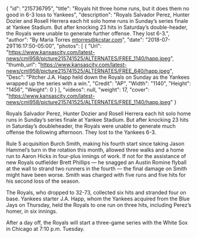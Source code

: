 {
  "id": "215736795",
  "title": "Royals hit three home runs, but it does them no good in 6-3 loss to Yankees",
  "description": "Royals Salvador Perez, Hunter Dozier and Rosell Herrera each hit solo home runs in Sunday’s series finale at Yankee Stadium. But after knocking 23 hits in Saturday’s double-header, the Royals were unable to generate further offense. They lost 6-3.",
  "author": "By Maria Torres mtorres@kcstar.com",
  "date": "2018-07-29T16:17:50-05:00",
  "photos": [
    {
      "Url": "https://www.kansascity.com/latest-news/cml958/picture215741525/ALTERNATES/FREE_1140/happ.jpeg",
      "thumb_url": "https://www.kansascity.com/latest-news/cml958/picture215741525/ALTERNATES/FREE_640/happ.jpeg",
      "Desc": "Pitcher J.A. Happ held down the Royals on Sunday as the Yankees wrapped up the series with a win.",
      "Credit": "AP",
      "Width": "1140",
      "Height": "1456",
      "Weight": 0
    }
  ],
  "videos": null,
  "weight": 17,
  "cover": "https://www.kansascity.com/latest-news/cml958/picture215741525/ALTERNATES/FREE_1140/happ.jpeg"
}

<p>Royals Salvador Perez, Hunter Dozier and Rosell Herrera each hit solo home runs in Sunday’s series finale at Yankee Stadium. But after knocking 23 hits in Saturday’s doubleheader, the Royals were unable to generate much offense the following afternoon. They lost to the Yankees 6-3.</p><p>Rule 5 acquisition Burch Smith, making his fourth start since taking Jason Hammel’s turn in the rotation this month, allowed three walks and a home run to Aaron Hicks in four-plus innings of work. If not for the assistance of new Royals outfielder Brett Phillips — he snagged an Austin Romine flyball at the wall to strand two runners in the fourth — the final damage on Smith might have been worse. Smith was charged with five runs and five hits for his second loss of the season.</p><p>The Royals, who dropped to 32-73, collected six hits and stranded four on base. Yankees starter J.A. Happ, whom the Yankees acquired from the Blue Jays on Thursday, held the Royals to one run on three hits, including Perez’s homer, in six innings.</p><p>After a day off, the Royals will start a three-game series with the White Sox in Chicago at 7:10 p.m. Tuesday.</p>


